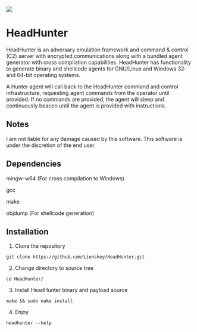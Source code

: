 <img src="https://socialify.git.ci/Lionskey/HeadHunter/image?description=1&font=Source%20Code%20Pro&logo=https%3A%2F%2Fi.redd.it%2F6isihfajc73a1.png&name=1&owner=1&pattern=Solid&theme=Dark">

# HeadHunter
HeadHunter is an adversary emulation framework and command & control (C2) server with encrypted communications along with a bundled agent generator with cross compilation capabilities. 
HeadHunter has functionality to generate binary and shellcode agents for GNU/Linux and Windows 32- and 64-bit operating systems. 

A Hunter agent will call back to the HeadHunter command and control infrastructure, requesting agent commands from the operator until provided. If no commands are provided, the agent will sleep and continuously beacon until the agent is provided with instructions.   

## Notes

I am not liable for any damage caused by this software. This software is under the discretion of the end user.

## Dependencies
mingw-w64 (For cross compilation to Windows)

gcc

make

objdump (For shellcode generation)

## Installation 

1. Clone the repository
``` 
git clone https://github.com/Lionskey/HeadHunter.git
```

2. Change directory to source tree
``` 
cd HeadHunter/
```

3. Install HeadHunter binary and payload source
```
make && sudo make install
```

4. Enjoy
``` 
headhunter --help
``` 
